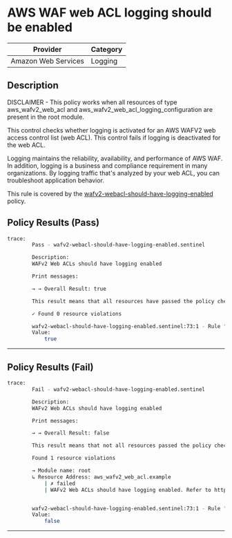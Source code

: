 # AWS WAF web ACL logging should be enabled

| Provider            |  Category |
| ------------------- |  -------  |
| Amazon Web Services |  Logging  |

## Description

DISCLAIMER - This policy works when all resources of type aws_wafv2_web_acl and aws_wafv2_web_acl_logging_configuration are present in the root module.

This control checks whether logging is activated for an AWS WAFV2 web access control list (web ACL). This control fails if logging is deactivated for the web ACL.

Logging maintains the reliability, availability, and performance of AWS WAF. In addition, logging is a business and compliance requirement in many organizations. By logging traffic that's analyzed by your web ACL, you can troubleshoot application behavior.

This rule is covered by the [wafv2-webacl-should-have-logging-enabled](https://github.com/hashicorp/policy-library-NIST-Policy-Set-for-AWS-Terraform/blob/main/policies/waf/wafv2-webacl-should-have-logging-enabled.sentinel) policy.

## Policy Results (Pass)

```bash
trace:
        Pass - wafv2-webacl-should-have-logging-enabled.sentinel

        Description:
        WAFv2 Web ACLs should have logging enabled

        Print messages:

        → → Overall Result: true

        This result means that all resources have passed the policy check for the policy wafv2-webacl-should-have-logging-enabled.

        ✓ Found 0 resource violations

        wafv2-webacl-should-have-logging-enabled.sentinel:73:1 - Rule "main"
        Value:
            true
```

---

## Policy Results (Fail)

```bash
trace:
        Fail - wafv2-webacl-should-have-logging-enabled.sentinel

        Description:
        WAFv2 Web ACLs should have logging enabled

        Print messages:

        → → Overall Result: false

        This result means that not all resources passed the policy check and the protected behavior is not allowed for the policy wafv2-webacl-should-have-logging-enabled.

        Found 1 resource violations

        → Module name: root
        ↳ Resource Address: aws_wafv2_web_acl.example
            | ✗ failed
            | WAFv2 Web ACLs should have logging enabled. Refer to https://docs.aws.amazon.com/securityhub/latest/userguide/waf-controls.html#waf-11 for more details.


        wafv2-webacl-should-have-logging-enabled.sentinel:73:1 - Rule "main"
        Value:
            false
```

---
